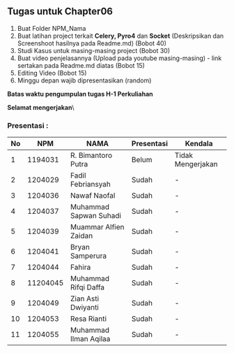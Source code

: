 ## Tugas untuk Chapter06
1. Buat Folder NPM_Nama
2. Buat latihan project terkait **Celery, Pyro4** dan **Socket** (Deskripsikan dan Screenshoot hasilnya pada Readme.md) (Bobot 40)
3. Studi Kasus untuk masing-masing project (Bobot 30)
4. Buat video penjelasannya (Upload pada youtube masing-masing) - link sertakan pada Readme.md diatas (Bobot 15)
5. Editing Video (Bobot 15)
6. Minggu depan wajib dipresentasikan (random)

**Batas waktu pengumpulan tugas H-1 Perkuliahan**

**Selamat mengerjakan**\

### Presentasi : 

| No | NPM | NAMA | Presentasi | Kendala |
| -------- | -------- |-------- |-------- |-------- |
| 1 | 1194031 | R. Bimantoro Putra | Belum | Tidak Mengerjakan |
| 2 | 1204029 | Fadil Febriansyah | Sudah | - |
| 3 | 1204036 | Nawaf Naofal | Sudah | - |
| 4 | 1204037 | Muhammad Sapwan Suhadi | Sudah | - |
| 5 | 1204039 | Muammar Alfien Zaidan | Sudah | - |
| 6 | 1204041 | Bryan Samperura | Sudah | - |
| 7 | 1204044 | Fahira | Sudah | - |
| 8 | 11204045 | Muhammad Rifqi Daffa |Sudah| - |
| 9 | 1204049 | Zian Asti Dwiyanti | Sudah | - |
| 10 | 1204053 | Resa Rianti | Sudah | - |
| 11 | 1204055 | Muhammad Ilman Aqilaa | Sudah | - |
